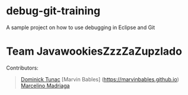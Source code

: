 # debug-git-training
A sample project on how to use debugging in Eclipse and Git


# Team JavawookiesZzzZaZupzlado

Contributors:

>[Dominick Tunac](https://nicktunac.github.io)
>[Marvin Bables] (https://marvinbables.github.io)
>[Marcelino Madriaga](https://morsemars.github.io)